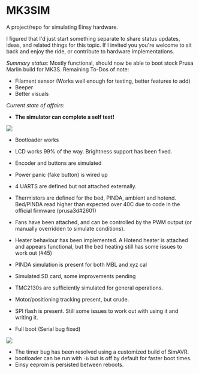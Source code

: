 # MK3SIM
A project/repo for simulating Einsy hardware. 

I figured that I'd just start something separate to share status updates, ideas, and related things for this topic. If I invited you you're welcome to sit back and enjoy the ride, or contribute to hardware implementations.

*Summary status:* Mostly functional, should now be able to boot stock Prusa Marlin build for MK3S. 
Remaining To-Dos of note:
- Filament sensor (Works well enough for testing, better features to add)
- Beeper
- Better visuals


*Current state of affairs*:
- **The simulator can complete a self test!**

![](https://user-images.githubusercontent.com/53943260/80157964-63404880-8595-11ea-9bfe-55668a0d4807.png)

- Bootloader works
- LCD works 99% of the way. Brightness support has been fixed.
- Encoder and buttons are simulated
- Power panic (fake button) is wired up
- 4 UARTS are defined but not attached externally.
- Thermistors are defined for the bed, PINDA, ambient and hotend. Bed/PINDA read higher than expected over 40C due to code in the official firmware (prusa3d#2601)
- Fans have been attached, and can be controlled by the PWM output (or manually overridden to simulate conditions). 
- Heater behaviour has been implemented. A Hotend heater is attached and appears functional, but the bed heating still has some issues to work out (#45)
- PINDA simulation is present for both MBL and xyz cal
- Simulated SD card, some improvements pending
- TMC2130s are sufficiently simulated for general operations. 
- Motor/positioning tracking present, but crude.
- SPI flash is present. Still some issues to work out with using it and writing it.

- Full boot (Serial bug fixed)

![](https://user-images.githubusercontent.com/53943260/78808917-1f91f000-7994-11ea-87ae-fd7fa096972b.png)

- The timer bug has been resolved using a customized build of SimAVR.
- bootloader can be run with `-b` but is off by default for faster boot times.
- Einsy eeprom is persisted between reboots.

